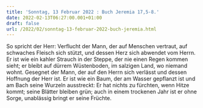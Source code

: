 ```yaml
---
title: 'Sonntag, 13 Februar 2022 : Buch Jeremia 17,5-8.'
date: 2022-02-13T06:27:00.001+01:00
draft: false
url: /2022/02/sonntag-13-februar-2022-buch-jeremia.html
---
```


So spricht der Herr: Verflucht der Mann, der auf Menschen vertraut, auf schwaches Fleisch sich stützt, und dessen Herz sich abwendet vom Herrn. Er ist wie ein kahler Strauch in der Steppe, der nie einen Regen kommen sieht; er bleibt auf dürrem Wüstenboden, im salzigen Land, wo niemand wohnt. Gesegnet der Mann, der auf den Herrn sich verlässt und dessen Hoffnung der Herr ist. Er ist wie ein Baum, der am Wasser gepflanzt ist und am Bach seine Wurzeln ausstreckt: Er hat nichts zu fürchten, wenn Hitze kommt; seine Blätter bleiben grün; auch in einem trockenen Jahr ist er ohne Sorge, unablässig bringt er seine Früchte.
